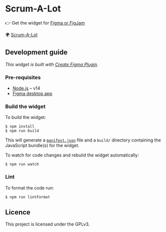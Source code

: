 # Scrum-A-Lot

👉 Get the widget for [Figma or FigJam](https://www.figma.com/community/widget/1072985192032373399)

🌍 [Scrum-A-Lot](https://scrumalot.team/)

## Development guide

*This widget is built with [Create Figma Plugin](https://yuanqing.github.io/create-figma-plugin/).*

### Pre-requisites

- [Node.js](https://nodejs.org) – v14
- [Figma desktop app](https://figma.com/downloads/)

### Build the widget

To build the widget:

```
$ npm install
$ npm run build
```

This will generate a [`manifest.json`](https://figma.com/widget-docs/manifest/) file and a `build/` directory containing the JavaScript bundle(s) for the widget.

To watch for code changes and rebuild the widget automatically:

```
$ npm run watch
```

### Lint

To format the code run:

```
$ npm run lintFormat
```

## Licence

This project is licensed under the GPLv3.

